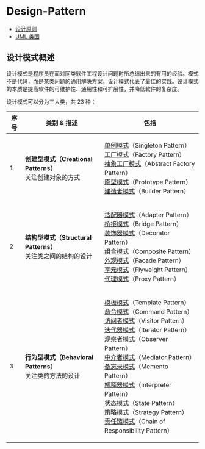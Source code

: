 # Design-Pattern

* [设计原则](design-principles.md)
* [UML 类图](uml.md)

## 设计模式概述

设计模式是程序员在面对同类软件工程设计问题时所总结出来的有用的经验。模式不是代码，而是某类问题的通用解决方案，设计模式代表了最佳的实践。设计模式的本质是提高软件的可维护性、通用性和可扩展性，并降低软件的复杂度。

设计模式可以分为三大类，共 23 种：

| 序号 | 类别 & 描述                                                           | 包括                                                                                                                                                                                                                                                                                                                                                                                                                                                                                                              |
| -- | ----------------------------------------------------------------- | --------------------------------------------------------------------------------------------------------------------------------------------------------------------------------------------------------------------------------------------------------------------------------------------------------------------------------------------------------------------------------------------------------------------------------------------------------------------------------------------------------------- |
| 1  | <p><strong>创建型模式（Creational Patterns）</strong><br>关注创建对象的方式</p>   | <p><a href="creational-patterns/singleton-pattern.md">单例模式</a>（Singleton Pattern）<br><a href="creational-patterns/factory-pattern.md">工厂模式</a>（Factory Pattern）<br><a href="creational-patterns/factory-pattern.md#抽象工厂模式">抽象工厂模式</a>（Abstract Factory Pattern）<br><a href="creational-patterns/prototype-pattern.md">原型模式</a>（Prototype Pattern）<br><a href="creational-patterns/builder-pattern.md">建造者模式</a>（Builder Pattern）</p>                                                                            |
| 2  | <p><strong>结构型模式（Structural Patterns）</strong><br>关注类之间的结构的设计</p> | <p><a href="structural-patterns/adapter-pattern.md">适配器模式</a>（Adapter Pattern）<br><a href="./">桥接模式</a>（Bridge Pattern）<br><a href="./">装饰器模式</a>（Decorator Pattern）<br><a href="./">组合模式</a>（Composite Pattern）<br><a href="./">外观模式</a>（Facade Pattern）<br><a href="./">享元模式</a>（Flyweight Pattern）<br><a href="./">代理模式</a>（Proxy Pattern）</p>                                                                                                                                                               |
| 3  | <p><strong>行为型模式（Behavioral Patterns）</strong><br>关注类的方法的设计</p>   | <p><a href="./">模板模式</a>（Template Pattern）<br><a href="./">命令模式</a>（Command Pattern）<br><a href="./">访问者模式</a>（Visitor Pattern）<br><a href="./">迭代器模式</a>（Iterator Pattern）<br><a href="./">观察者模式</a>（Observer Pattern）<br><a href="behavioral-patterns/observer-pattern.md">中介者模式</a>（Mediator Pattern）<br><a href="./">备忘录模式</a>（Memento Pattern）<br><a href="./">解释器模式</a>（Interpreter Pattern）<br><a href="./">状态模式</a>（State Pattern）<br><a href="./">策略模式</a>（Strategy Pattern）<br><a href="./">责任链模式</a>（Chain of Responsibility Pattern）</p> |
